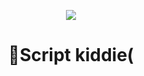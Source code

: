 <p align="center">
  <img src="https://media.giphy.com/media/WKdWA04KRn58A/giphy.gif">
</p>
<h1 align="center"> 🧨Script kiddie( </h1> 




